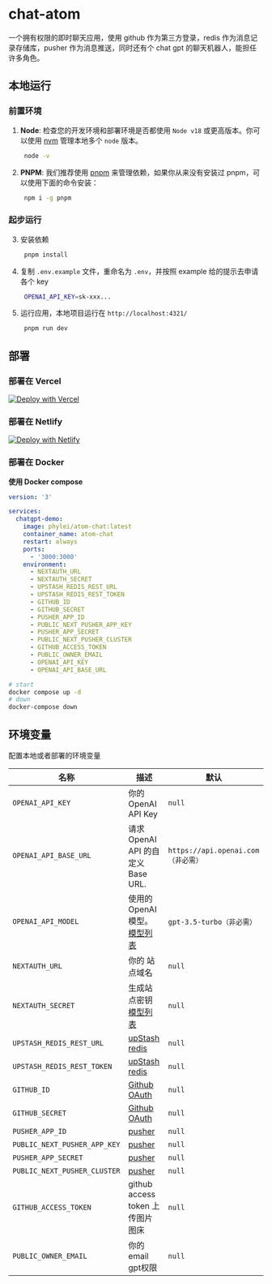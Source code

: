 # chat-atom

一个拥有权限的即时聊天应用，使用 github 作为第三方登录，redis 作为消息记录存储库，pusher 作为消息推送，同时还有个 chat gpt 的聊天机器人，能担任许多角色。

## 本地运行

### 前置环境

1. **Node**: 检查您的开发环境和部署环境是否都使用 `Node v18` 或更高版本。你可以使用 [nvm](https://github.com/nvm-sh/nvm) 管理本地多个 `node` 版本。
   ```bash
    node -v
   ```
2. **PNPM**: 我们推荐使用 [pnpm](https://pnpm.io/) 来管理依赖，如果你从来没有安装过 pnpm，可以使用下面的命令安装：

   ```bash
    npm i -g pnpm
   ```

### 起步运行

3. 安装依赖
   ```bash
    pnpm install
   ```
4. 复制 `.env.example` 文件，重命名为 `.env`，并按照 example 给的提示去申请各个 key
   ```bash
    OPENAI_API_KEY=sk-xxx...
   ```
5. 运行应用，本地项目运行在 `http://localhost:4321/`
   ```bash
    pnpm run dev
   ```

## 部署

### 部署在 Vercel

[![Deploy with Vercel](https://vercel.com/button)](https://vercel.com/new/clone?repository-url=https%3A%2F%2Fgithub.com%2Fphy-lei%2Fatom-chat)

### 部署在 Netlify

[![Deploy with Netlify](https://www.netlify.com/img/deploy/button.svg)](https://app.netlify.com/start/deploy?repository=https%3A%2F%2Fgithub.com%2Fphy-lei%2Fatom-chat)

### 部署在 Docker

**使用 Docker compose**

```yml
version: '3'

services:
  chatgpt-demo:
    image: phylei/atom-chat:latest
    container_name: atom-chat
    restart: always
    ports:
      - '3000:3000'
    environment:
      - NEXTAUTH_URL
      - NEXTAUTH_SECRET
      - UPSTASH_REDIS_REST_URL
      - UPSTASH_REDIS_REST_TOKEN
      - GITHUB_ID
      - GITHUB_SECRET
      - PUSHER_APP_ID
      - PUBLIC_NEXT_PUSHER_APP_KEY
      - PUSHER_APP_SECRET
      - PUBLIC_NEXT_PUSHER_CLUSTER
      - GITHUB_ACCESS_TOKEN
      - PUBLIC_OWNER_EMAIL
      - OPENAI_API_KEY
      - OPENAI_API_BASE_URL
```

```bash
# start
docker compose up -d
# down
docker-compose down
```

## 环境变量

配置本地或者部署的环境变量

| 名称 | 描述 | 默认 |
| --- | --- | --- |
| `OPENAI_API_KEY` | 你的 OpenAI API Key | `null` |
| `OPENAI_API_BASE_URL` | 请求 OpenAI API 的自定义 Base URL. | `https://api.openai.com（非必需）` |
| `OPENAI_API_MODEL` | 使用的 OpenAI 模型。[模型列表](https://platform.openai.com/docs/api-reference/models/list) | `gpt-3.5-turbo（非必需）` |
| `NEXTAUTH_URL` | 你的 站点域名 | `null` |
| `NEXTAUTH_SECRET` | 生成站点密钥[模型列表](https://next-auth.js.org/configuration/options) | `null` |
| `UPSTASH_REDIS_REST_URL` | [upStash redis](https://console.upstash.com/) | `null` |
| `UPSTASH_REDIS_REST_TOKEN` | [upStash redis](https://console.upstash.com/) | `null` |
| `GITHUB_ID` | [Github OAuth](https://github.com/settings/developers)  | `null` |
| `GITHUB_SECRET` | [Github OAuth](https://github.com/settings/developers) | `null` |
| `PUSHER_APP_ID` | [pusher](https://dashboard.pusher.com/) | `null` |
| `PUBLIC_NEXT_PUSHER_APP_KEY` | [pusher](https://dashboard.pusher.com/) | `null` |
| `PUSHER_APP_SECRET` | [pusher](https://dashboard.pusher.com/) | `null` |
| `PUBLIC_NEXT_PUSHER_CLUSTER` | [pusher](https://dashboard.pusher.com/) | `null` |
| `GITHUB_ACCESS_TOKEN` | github access token 上传图片图床 | `null` |
| `PUBLIC_OWNER_EMAIL` | 你的 email gpt权限 | `null` |
